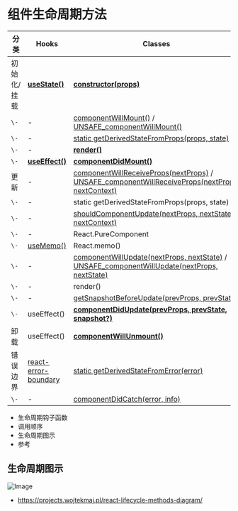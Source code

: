 # 组件生命周期方法

分类 | Hooks | Classes
---|---|---
初始化/挂载 | [**useState()**](https://zh-hans.react.dev/reference/react/useState) | [**constructor(props)**](https://zh-hans.react.dev/reference/react/Component#constructor)
`\-` | - | [componentWillMount()](https://zh-hans.react.dev/reference/react/Component#componentwillmount) / [UNSAFE_componentWillMount()](https://zh-hans.react.dev/reference/react/Component#unsafe_componentwillmount)
`\-` | - | [static getDerivedStateFromProps(props, state)](https://zh-hans.react.dev/reference/react/Component#static-getderivedstatefromprops)
`\-` | - | [**render()**](https://zh-hans.react.dev/reference/react/Component#render)
`\-` | [**useEffect()**](https://zh-hans.react.dev/reference/react/useEffect) | [**componentDidMount()**](https://zh-hans.react.dev/reference/react/Component#componentdidmount)
更新 | - | [componentWillReceiveProps(nextProps)](https://zh-hans.react.dev/reference/react/Component#componentwillreceiveprops) / [UNSAFE_componentWillReceiveProps(nextProps, nextContext)](https://zh-hans.react.dev/reference/react/Component#unsafe_componentwillreceiveprops)
`\-` | - | static getDerivedStateFromProps(props, state)
`\-` | - | [shouldComponentUpdate(nextProps, nextState, nextContext)](https://zh-hans.react.dev/reference/react/Component#shouldcomponentupdate)
`\-` | - | React.PureComponent
`\-` | [useMemo()](https://zh-hans.react.dev/reference/react/useMemo) | React.memo()
`\-` | - | [componentWillUpdate(nextProps, nextState)](https://zh-hans.react.dev/reference/react/Component#componentwillupdate) / [UNSAFE_componentWillUpdate(nextProps, nextState)](https://zh-hans.react.dev/reference/react/Component#unsafe_componentwillupdate)
`\-` | - | render()
`\-` | - | [getSnapshotBeforeUpdate(prevProps, prevState)](https://zh-hans.react.dev/reference/react/Component#getsnapshotbeforeupdate)
`\-` | useEffect() | [**componentDidUpdate(prevProps, prevState, snapshot?)**](https://zh-hans.react.dev/reference/react/Component#componentdidupdate)
卸载 | useEffect() | [**componentWillUnmount()**](https://zh-hans.react.dev/reference/react/Component#componentwillunmount)
错误边界 | [react-error-boundary](https://github.com/bvaughn/react-error-boundary) | [static getDerivedStateFromError(error)](https://zh-hans.react.dev/reference/react/Component#static-getderivedstatefromerror)
`\-` | - | [componentDidCatch(error, info)](https://zh-hans.react.dev/reference/react/Component#componentdidcatch)

- 生命周期钩子函数
- 调用顺序
- 生命周期图示
- 参考

## 生命周期图示

![Image](/lifecycle.png)

- https://projects.wojtekmaj.pl/react-lifecycle-methods-diagram/